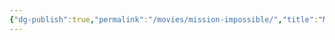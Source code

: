 ```yaml
---
{"dg-publish":true,"permalink":"/movies/mission-impossible/","title":"Mission Impossible"}
---
```


